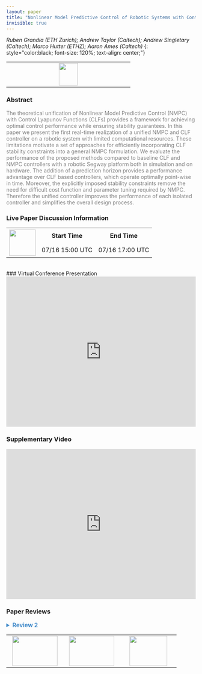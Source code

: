```yaml
---
layout: paper
title: "Nonlinear Model Predictive Control of Robotic Systems with Control Lyapunov Functions"
invisible: true
---
```

*Ruben Grandia (ETH Zurich); Andrew Taylor (Caltech); Andrew Singletary (Caltech); Marco Hutter (ETHZ); Aaron Ames (Caltech)*
{: style="color:black; font-size: 120%; text-align: center;"}

<table width="20%"> <tr>
<td style="width: 20%; text-align: center;"><a href="http://www.roboticsproceedings.org/rss16/p098.pdf"><img src="{{ site.baseurl }}/images/paper_link.png"
width = "50"  height = "60"/> </a> </td>

</tr></table>

### Abstract
<html><p style="color:gray; font-size: 100%; text-align: justified;">
The theoretical unification of Nonlinear Model Predictive Control (NMPC) with Control Lyapunov Functions (CLFs) provides a framework for achieving optimal control performance while ensuring stability guarantees. In this paper we present the first real-time realization of a unified NMPC and CLF controller on a robotic system with limited computational resources. These limitations motivate a set of approaches for efficiently incorporating CLF stability constraints into a general NMPC formulation. We evaluate the performance of the proposed methods compared to baseline CLF and NMPC controllers with a robotic Segway platform both in simulation and on hardware. The addition of a prediction horizon provides a performance advantage over CLF based controllers, which operate optimally point-wise in time. Moreover, the explicitly imposed stability constraints remove the need for difficult cost function and parameter tuning required by NMPC. Therefore the unified controller improves the performance of each isolated controller and simplifies the overall design process. 
</p></html>

### Live Paper Discussion Information
<html>
<table width="50%">
<tr> <th rowspan="2"><a href="https://pheedloop.com/rss2020/virtual/#session_bfiocl"><img src="{{ site.baseurl }}/images/pheedloop_link.png" width = "70"  height = "70"/> </a> </th> <th> Start Time </th> <th> End Time </th> </tr>
<tr> <td> 07/16 15:00 UTC </td><td> 07/16 17:00 UTC </td></tr>
</table> <br> </html>
### Virtual Conference Presentation
<iframe width="100%" height="400" src="https://www.youtube.com/embed/cCKv6wuorlY" frameborder="0" allow="accelerometer; autoplay; encrypted-media; gyroscope; picture-in-picture" allowfullscreen></iframe>

### Supplementary Video
<iframe width="100%" height="400" src="https://www.youtube.com/embed/weNv-FlRKiE " frameborder="0" allow="accelerometer; autoplay; encrypted-media; gyroscope; picture-in-picture" allowfullscreen></iframe>

### Paper Reviews
<details><summary style="font-size:110%; color:#438BCA; cursor: pointer;"><b> Review 2</b></summary>
<p style="color:gray; font-size: 100%; text-align: justified; white-space: pre-line">
The paper is clearly written and, despite having to invoke a fair amount of techniques and results, does a good job at providing a coherent exposition. Minor improvements to the exposition: in Section III.A, it's confusing to call something "a stabilizing control input" (because it satisfies the CLF eq at a particular point in time) while at the same time acknowledging that it is in general not stabilizing (because it should satisfy the CLF equation everywhere in time). A better wording convention should be used here; the subindex LLS is never defined (although one can deduce it corresponds to Lyapunov level set?); in Section III.C, the reference output should be y_d, not y. Finally, I was expecting the conclusions to mention the incorporation of safety constraints (a la CBF) into the proposed design.
</p> </details>

<table width="100%"><tr><td style="width: 30%; text-align: center;"><a href="{{ site.baseurl }}/program/papers/97"> <img src="{{ site.baseurl }}/images/previous_icon.png" width = "120"  height = "80"/> </a> </td>

<td style="width: 30%; text-align: center;"><a href="{{ site.baseurl }}/program/papers"> <img src="{{ site.baseurl }}/images/overview_icon.png" width = "120"  height = "80"/> </a> </td> 

<td style="width: 30%; text-align: center;"><a href="{{ site.baseurl }}/program/papers/99"> <img src="{{ site.baseurl }}/images/next_icon.png" width = "100"  height = "80"/> </a> </td> 

</tr></table>

